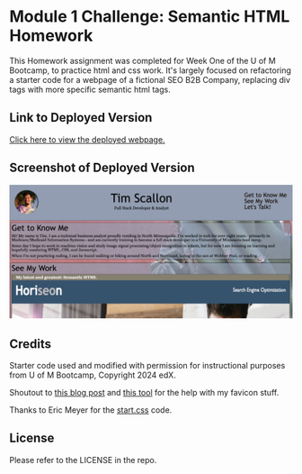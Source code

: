 # Module 1 Challenge: Semantic HTML Homework

This Homework assignment was completed for Week One of the U of M Bootcamp, to practice html and css work. It's largely focused on refactoring a starter code for a webpage of a fictional SEO B2B Company, replacing div tags with more specific semantic html tags.

## Link to Deployed Version
[Click here to view the deployed webpage.](https://floatingpoint-exaflop.github.io/coding-portfolio)

## Screenshot of Deployed Version
![image](./assets/images/deployed-screenshot.png)

## Credits

Starter code used and modified with permission for instructional purposes from U of M Bootcamp, Copyright 2024 edX.

Shoutout to [this blog post](https://www.seoptimer.com/blog/favicon-not-showing-up/) and [this tool](https://favicon.io/favicon-converter/) for the help with my favicon stuff.

Thanks to Eric Meyer for the [start.css](http://meyerweb.com/eric/tools/css/reset/) code. 

## License

Please refer to the LICENSE in the repo.
